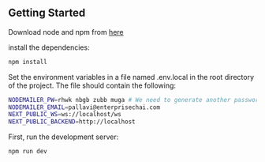
## Getting Started
Download node and npm from [here](https://nodejs.org/dist/v20.11.1/node-v20.11.1.pkg)

install the dependencies:

```bash
npm install
```

Set the environment variables in a file named .env.local in the root directory of the project. The file should contain the following:

```bash
NODEMAILER_PW=rhwk nbgb zubb muga # We need to generate another password with pallavi@enterprisechai.com account 
NODEMAILER_EMAIL=pallavi@enterprisechai.com
NEXT_PUBLIC_WS=ws://localhost/ws
NEXT_PUBLIC_BACKEND=http://localhost
```

First, run the development server:


```bash
npm run dev
```


